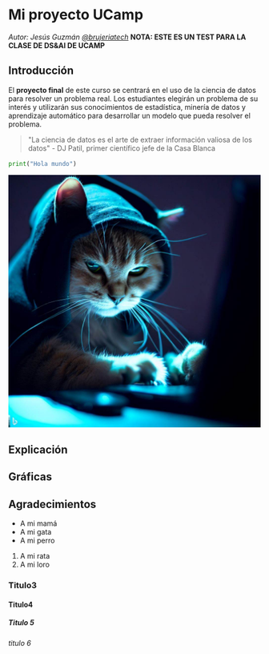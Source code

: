 ﻿# Mi proyecto UCamp

*Autor: Jesús Guzmán [@brujeriatech](https://www.instagram.com/brujeriatech/)*
**NOTA: ESTE ES UN TEST PARA LA CLASE DE DS&AI DE UCAMP**

## Introducción

El **proyecto final** de este curso se centrará en el uso de la ciencia de datos para resolver un problema real. Los estudiantes elegirán un problema de su interés y utilizarán sus conocimientos de estadística, minería de datos y aprendizaje automático para desarrollar un modelo que pueda resolver el problema.

>"La ciencia de datos es el arte de extraer información valiosa de los datos" - DJ Patil, primer científico jefe de la Casa Blanca

```Python
print("Hola mundo")
```

![Gato hacker](imgs/gato_hacker.jpeg)

## Explicación

## Gráficas

## Agradecimientos
- A mi mamá
- A mi gata
- A mi perro

1. A mi rata
2. A mi loro

### Titulo3
#### Titulo4
##### Titulo 5
###### titulo 6
